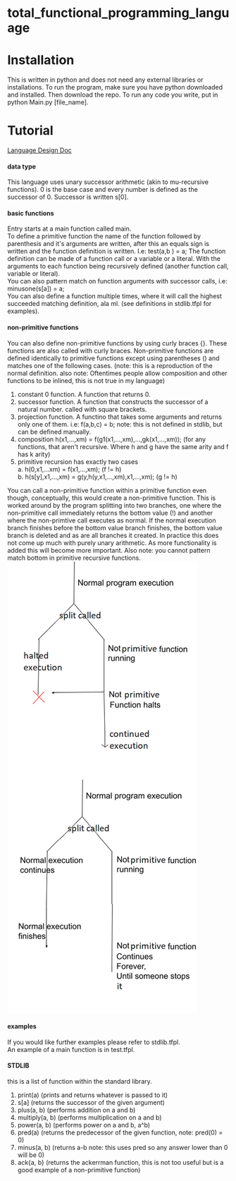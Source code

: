 # total_functional_programming_language

# Installation
This is written in python and does not need any external libraries or installations.
To run the program, make sure you have python downloaded and installed. Then download the repo.
To run any code you write, put in python Main.py [file_name].

# Tutorial
[Language Design Doc](https://docs.google.com/document/d/1VaQIqCRbHQcMX1CR2NVf0SVfpH9rvEA5TUewIfpVD3I/edit?usp=sharing) <br>
#### data type
This language uses unary successor arithmetic (akin to mu-recursive functions). 0 is the base case
and every number is defined as the successor of 0. Successor is written s[0].                 

#### basic functions
Entry starts at a main function called main.           
To define a primitive function the name of the function followed by parenthesis and it's arguments
are written, after this an equals sign is written and the function definition is written.  I.e: test(a,b ) = a;
The function definition can be made of a function call or a variable or a literal. With the
arguments to each function being recursively defined (another function call, variable or literal).       
You can also pattern match on function arguments with successor calls, i.e: minusone(s[a]) = a;     
You can also define a function multiple times, where it will call the highest succeeded matching
definition, ala ml. (see definitions in stdlib.tfpl for examples).     

#### non-primitive functions
You can also define non-primitive functions by using curly braces {}. These functions are also
called with curly braces. Non-primitive functions are defined identically to primitive functions except using parentheses () and matches one of the following cases.   (note: this is a reproduction of the normal definition. also note: Oftentimes people allow composition and other functions to be inlined, this is not true in my language)     
1. constant 0 function. A function that returns 0.    
2. successor function. A function that constructs the successor of a natural number. called with square brackets.     
3. projection function. A functino that takes some arguments and returns only one of them. i.e: f(a,b,c) = b; note: this is not defined in stdlib, but can be defined manually.     
4. composition h(x1,...,xm) = f(g1(x1,...,xm),...,gk(x1,...,xm)); (for any functions, that aren't recursive. Where h and g have the same arity and f has k arity)     
5. primitive recursion has exactly two cases     
	a. h(0,x1,...xm) = f(x1,...,xm); (f != h)     
	b. h(s[y],x1,...,xm) = g(y,h(y,x1,...,xm),x1,...,xm); (g != h)    
         
You can call a non-primitive function within a primitive function even though, conceptually, this
would create a non-primitive function. This is worked around by the program splitting into two
branches, one where the non-primitive call immediately returns the bottom value (!) and another
where the non-primtive call executes as normal. If the normal execution branch finishes before the
bottom value branch finishes, the bottom value branch is deleted and as are all branches it created.
In practice this does not come up much with purely unary arithmetic. As more functionality is added
this will become more important. Also note: you cannot pattern match bottom in primitive recursive functions.    
![graph not found](not_program.png)

#### examples
If you would like further examples please refer to stdlib.tfpl.     
An example of a main function is in test.tfpl.    

#### STDLIB
this is a list of function within the standard library.    
<ol>
	<li> print(a) (prints and returns whatever is passed to it) </li>
	<li> s[a] (returns the successor of the given argument)</li>
	<li> plus(a, b) (performs addition on a and b)</li>
	<li> multiply(a, b) (performs multiplication on a and b)</li>
	<li> power(a, b) (performs power on a and b, a^b)</li>
	<li> pred(a) (returns the predecessor of the given function, note: pred(0) = 0)</li>
	<li> minus(a, b) (returns a-b note: this uses pred so any answer lower than 0 will be 0)</li>
	<li> ack{a, b} (returns the ackerrman function, this is not too useful but is a good example of a non-primitive function)</li>
</ol>

